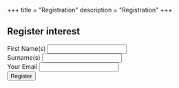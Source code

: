 +++
title = "Registration"
description = "Registration"
+++

## Register interest

<!--<form method="post" action="https://formspree.io/your@email.com">-->
<form name="register" netlify>
  <div class="row">
    <div class="col-sm-offset-1 col-sm-5">
        <div class="form-group">
            <label for="name">First Name(s)</label>
            <input type="text" class="form-control" name="name" id="name" required="">
        </div>
    </div>
    <div class="col-sm-5">
        <div class="form-group">
            <label for="surname">Surname(s)</label>
            <input type="text" class="form-control" name="surname" id="surname" required="">
        </div>
    </div>
    <div class="col-sm-offset-1 col-sm-10">
      <div class="form-group">
        <label for="email">Your Email</label>
        <input type="text" class="form-control" name="email" id="email" required="">
      </div>
    </div>
    <div class="col-sm-12 text-center">
      <button type="submit" class="btn btn-template-main"><i class="far fa-envelope"></i>Register</button>
    </div>
  </div>
</form>


